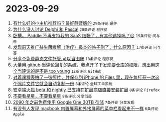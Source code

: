 # 2023-09-29

1. [有什么好的小主机推荐吗？最好静音版的](https://www.v2ex.com/t/978101) `29条评论` `硬件`
1. [为什么没人讨论 Delphi 和 Pascal](https://www.v2ex.com/t/978109) `20条评论` `程序员`
1. [卧槽， Paddle 不再支持我的 SaaS 结帐了，有其他选择吗？😢](https://www.v2ex.com/t/978111) `19条评论` `问与答`
1. [发现前天推广益生菌缓解（治疗）鼻炎的帖子删了，什么原因？](https://www.v2ex.com/t/978115) `17条评论` `问与答`
1. [分享个免费静态文件托管,可以当图床](https://www.v2ex.com/t/978104) `13条评论` `程序员`
1. [大量用 github 当评论回复的系统，我点开了下发现要仓库的权限，想出用这个当评论的是不是 too young](https://www.v2ex.com/t/978099) `12条评论` `GitHub`
1. [对着课程表拍了一张照片，并保存到 iPhone 的 Files 里，现在每打开一次这个照片文件它就会自动复制一份](https://www.v2ex.com/t/978122) `8条评论` `全球工单系统`
1. [安卓端火狐 beta 和 nightly 已支持在扩展商店直接安装扩展](https://www.v2ex.com/t/978112) `8条评论` `Firefox`
1. [不要看星星，不要看星星](https://www.v2ex.com/t/978098) `8条评论` `分享创造`
1. [2090 年之前免费使用 Google One 30TB 存储](https://www.v2ex.com/t/978125) `7条评论` `分享发现`
1. [有没有人发现 macbook 内置屏幕和外接屏幕的菜单栏看起来不一样](https://www.v2ex.com/t/978119) `6条评论` `Apple`

